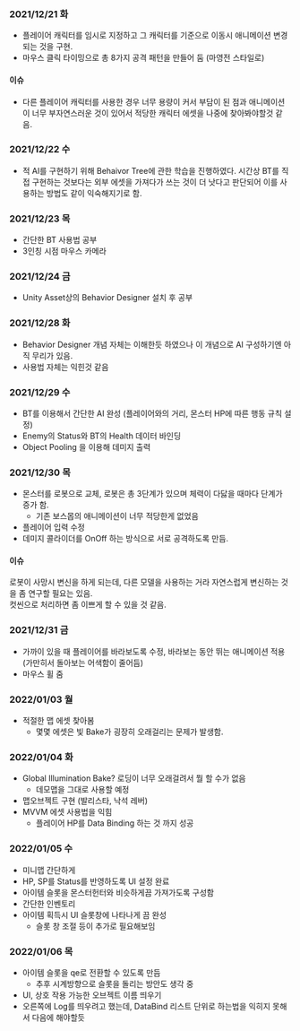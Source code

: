 ### 2021/12/21 화
- 플레이어 캐릭터를 임시로 지정하고 그 캐릭터를 기준으로 이동시 애니메이션 변경되는 것을 구현.
- 마우스 클릭 타이밍으로 총 8가지 공격 패턴을 만들어 둠 (마영전 스타일로)
#### 이슈
- 다른 플레이어 캐릭터를 사용한 경우 너무 용량이 커서 부담이 된 점과 애니메이션이 너무 부자연스러운 것이 있어서 적당한 캐릭터 에셋을 나중에 찾아봐야할것 같음.

### 2021/12/22 수
- 적 AI를 구현하기 위해 Behaivor Tree에 관한 학습을 진행하였다. 시간상 BT를 직접 구현하는 것보다는 외부 에셋을 가져다가 쓰는 것이 더 낫다고 판단되어 이를 사용하는 방법도 같이 익숙해지기로 함.

### 2021/12/23 목
- 간단한 BT 사용법 공부
- 3인칭 시점 마우스 카메라

### 2021/12/24 금
- Unity Asset상의 Behavior Designer 설치 후 공부

### 2021/12/28 화
- Behavior Designer 개념 자체는 이해한듯 하였으나 이 개념으로 AI 구성하기엔 아직 무리가 있음.
- 사용법 자체는 익힌것 같음

### 2021/12/29 수
- BT를 이용해서 간단한 AI 완성 (플레이어와의 거리, 몬스터 HP에 따른 행동 규칙 설정)
- Enemy의 Status와 BT의 Health 데이터 바인딩
- Object Pooling 을 이용해 데미지 출력

### 2021/12/30 목
- 몬스터를 로봇으로 교체, 로봇은 총 3단계가 있으며 체력이 다닳을 때마다 단계가 증가 함.
	+ 기존 보스몹의 애니메이션이 너무 적당한게 없었음
- 플레이어 입력 수정
- 데미지 콜라이더를 OnOff 하는 방식으로 서로 공격하도록 만듬.
#### 이슈
로봇이 사망시 변신을 하게 되는데, 다른 모델을 사용하는 거라 자연스럽게 변신하는 것을 좀 연구할 필요는 있음.  
컷씬으로 처리하면 좀 이쁘게 할 수 있을 것 같음.

### 2021/12/31 금
- 가까이 있을 때 플레이어를 바라보도록 수정, 바라보는 동안 뛰는 애니메이션 적용(가만히서 돌아보는 어색함이 줄어듬)
- 마우스 휠 줌

### 2022/01/03 월
- 적절한 맵 에셋 찾아봄
	+ 몇몇 에셋은 빛 Bake가 굉장히 오래걸리는 문제가 발생함.

### 2022/01/04 화
- Global Illumination Bake? 로딩이 너무 오래걸려서 뭘 할 수가 없음
	+ 데모맵을 그대로 사용할 예정
- 맵오브젝트 구현 (발리스타, 낙석 레버)
- MVVM 에셋 사용법을 익힘
	+ 플레이어 HP를 Data Binding 하는 것 까지 성공

### 2022/01/05 수
- 미니맵 간단하게
- HP, SP를 Status를 반영하도록 UI 설정 완료
- 아이템 슬롯을 몬스터헌터와 비슷하게끔 가져가도록 구성함
- 간단한 인벤토리
- 아이템 획득시 UI 슬롯창에 나타나게 끔 완성
	+ 슬롯 창 조절 등이 추가로 필요해보임

### 2022/01/06 목
- 아이템 슬롯을 qe로 전환할 수 있도록 만듬
	+ 추후 시계방향으로 슬롯을 돌리는 방안도 생각 중
- UI, 상호 작용 가능한 오브젝트 이름 띄우기
- 오른쪽에 Log를 띄우려고 했는데, DataBind 리스트 단위로 하는법을 익히지 못해서 다음에 해야할듯

